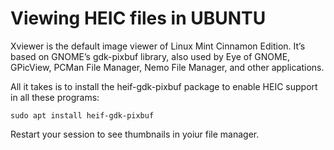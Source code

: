 # Viewing HEIC files in UBUNTU

Xviewer is the default image viewer of Linux Mint Cinnamon Edition. It’s based on GNOME’s gdk-pixbuf library, also used by Eye of GNOME, GPicView, PCMan File Manager, Nemo File Manager, and other applications.

All it takes is to install the heif-gdk-pixbuf package to enable HEIC support in all these programs:

`sudo apt install heif-gdk-pixbuf`

Restart your session to see thumbnails in yoiur file manager.
